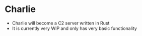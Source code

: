 # Charlie

- Charlie will become a C2 server written in Rust 
- It is currently very WIP and only has very basic functionality
